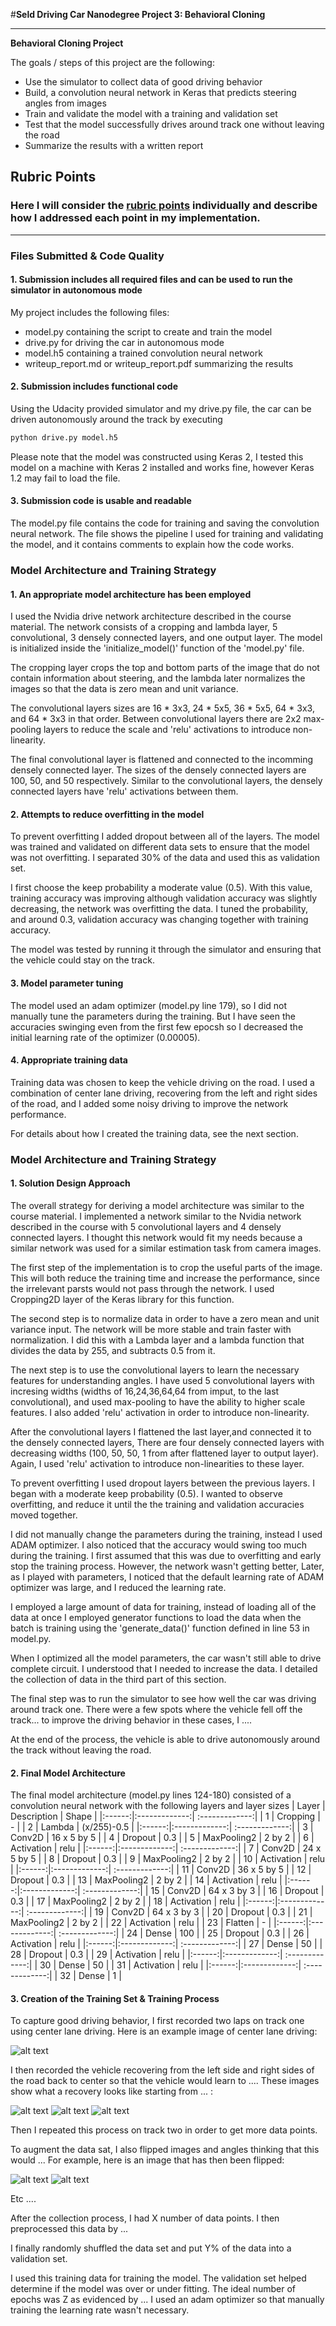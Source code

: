 #**Seld Driving Car Nanodegree Project 3: Behavioral Cloning** 



---

**Behavioral Cloning Project**

The goals / steps of this project are the following:
* Use the simulator to collect data of good driving behavior
* Build, a convolution neural network in Keras that predicts steering angles from images
* Train and validate the model with a training and validation set
* Test that the model successfully drives around track one without leaving the road
* Summarize the results with a written report


[//]: # (Image References)

[image1]: ./examples/placeholder.png "Model Visualization"
[image2]: ./examples/placeholder.png "Grayscaling"
[image3]: ./examples/placeholder_small.png "Recovery Image"
[image4]: ./examples/placeholder_small.png "Recovery Image"
[image5]: ./examples/placeholder_small.png "Recovery Image"
[image6]: ./examples/placeholder_small.png "Normal Image"
[image7]: ./examples/placeholder_small.png "Flipped Image"

## Rubric Points
### Here I will consider the [rubric points](https://review.udacity.com/#!/rubrics/432/view) individually and describe how I addressed each point in my implementation.  

---
### Files Submitted & Code Quality

#### 1. Submission includes all required files and can be used to run the simulator in autonomous mode

My project includes the following files:
* model.py containing the script to create and train the model
* drive.py for driving the car in autonomous mode
* model.h5 containing a trained convolution neural network 
* writeup_report.md or writeup_report.pdf summarizing the results

#### 2. Submission includes functional code
Using the Udacity provided simulator and my drive.py file, the car can be driven autonomously around the track by executing 
```sh
python drive.py model.h5
```
Please note that the model was constructed using Keras 2, I tested this model on a machine with Keras 2 installed and works fine, however Keras 1.2 may fail to load the file.

#### 3. Submission code is usable and readable

The model.py file contains the code for training and saving the convolution neural network. The file shows the pipeline I used for training and validating the model, and it contains comments to explain how the code works.

### Model Architecture and Training Strategy

#### 1. An appropriate model architecture has been employed

I used the Nvidia drive network architecture described in the course material. The network consists of a cropping and lambda layer, 5 convolutional, 3 densely connected layers, and one output layer. The model is initialized inside the 'initialize_model()' function of the 'model.py' file.

The cropping layer crops the top and bottom parts of the image that do not contain information about steering, and the lambda later normalizes the images so that the data is zero mean and unit variance.

The convolutional layers sizes are 16 * 3x3, 24 * 5x5, 36 * 5x5, 64 * 3x3, and 64 * 3x3 in that order. Between convolutional layers there are 2x2 max-pooling layers to reduce the scale and 'relu' activations to introduce non-linearity.

The final convolutional layer is flattened and connected to the incomming densely connected layer. The sizes of the densely connected layers are 100, 50, and 50 respectively. Similar to the convolutional layers, the densely connected layers have 'relu' activations between them. 


#### 2. Attempts to reduce overfitting in the model

To prevent overfitting I added dropout between all of the layers. The model was trained and validated on different data sets to ensure that the model was not overfitting. I separated 30% of the data and used this as validation set. 

I first choose the keep probability a moderate value (0.5). With this value, training accuracy was improving although validation accuracy was slightly decreasing, the network was overfitting the data. I tuned the probability, and around 0.3, validation accuracy was changing together with training accuracy.

The model was tested by running it through the simulator and ensuring that the vehicle could stay on the track.

#### 3. Model parameter tuning

The model used an adam optimizer (model.py line 179), so I did not manually tune the parameters during the training. But I have seen the accuracies swinging even from the first few epocsh so I decreased the initial learning rate of the optimizer (0.00005).

#### 4. Appropriate training data

Training data was chosen to keep the vehicle driving on the road. I used a combination of center lane driving, recovering from the left and right sides of the road, and I added some noisy driving to improve the network performance.

For details about how I created the training data, see the next section. 

### Model Architecture and Training Strategy

#### 1. Solution Design Approach

The overall strategy for deriving a model architecture was similar to the course material. I implemented a network similar to the Nvidia network described in the course with 5 convolutional layers and 4 densely connected layers. I thought this network would fit my needs because a similar network was used for a similar estimation task from camera images.

The first step of the implementation is to crop the useful parts of the image. This will both reduce the training time and increase the performance, since the irrelevant parsts would not pass through the network. I used Cropping2D layer of the Keras library for this function.

The second step is to normalize data in order to have a zero mean and unit variance input. The network will be more stable and train faster with normalization. I did this with a Lambda layer and a lambda function that divides the data by 255, and subtracts 0.5 from it.

The next step is to use the convolutional layers to learn the necessary features for understanding angles. I have used 5 convolutional layers with incresing widths (widths of 16,24,36,64,64 from imput, to the last convolutional), and used max-pooling to have the ability to higher scale features. I also added 'relu' activation in order to introduce non-linearity.

After the convolutional layers I flattened the last layer,and connected it to the densely connected layers, There are four densely connected layers with decreasing widths (100, 50, 50, 1 from after flattened layer to output layer). Again, I used 'relu' activation to introduce non-linearities to these layer.

To prevent overfitting I used dropout layers between the previous layers. I began with a moderate keep probability (0.5). I wanted to observe overfitting, and reduce it until the the training and validation accuracies moved together. 

I did not manually change the parameters during the training, instead I used ADAM optimizer. I also noticed that the accuracy would swing too much during the training. I first assumed that this was due to overfitting and early stop the training process. However, the network wasn't getting better, Later, as I played with parameters, I noticed that the default learning rate of ADAM optimizer was large, and I reduced the learning rate.

I employed a large amount of data for training, instead of loading all of the data at once I employed generator functions to load the data when the batch is training using the 'generate_data()' function defined in line 53 in model.py.

When I optimized all the model parameters, the car wasn't still able to drive complete circuit. I understood that I needed to increase the data. I detailed the collection of data in the third part of this section. 

The final step was to run the simulator to see how well the car was driving around track one. There were a few spots where the vehicle fell off the track... to improve the driving behavior in these cases, I ....

At the end of the process, the vehicle is able to drive autonomously around the track without leaving the road.

#### 2. Final Model Architecture

The final model architecture (model.py lines 124-180) consisted of a convolution neural network with the following layers and layer sizes 
| Layer  | Description   | Shape          | 
|:------:|:-------------:| :-------------:|
| 1      | Cropping      |    -           |
| 2      | Lambda        |  (x/255)-0.5   |
|:------:|:-------------:| :-------------:|
| 3      | Conv2D        |  16 x 5 by 5   |
| 4      | Dropout       |  0.3           |
| 5      | MaxPooling2   |  2 by 2        |
| 6      | Activation    |  relu          |
|:------:|:-------------:| :-------------:|
| 7      | Conv2D        |  24 x 5 by 5   |
| 8      | Dropout       |  0.3           |
| 9      | MaxPooling2   |  2 by 2        |
| 10     | Activation    |  relu          |
|:------:|:-------------:| :-------------:|
| 11     | Conv2D        |  36 x 5 by 5   |
| 12     | Dropout       |  0.3           |
| 13     | MaxPooling2   |  2 by 2        |
| 14     | Activation    |  relu          |
|:------:|:-------------:| :-------------:|
| 15     | Conv2D        |  64 x 3 by 3   |
| 16     | Dropout       |  0.3           |
| 17     | MaxPooling2   |  2 by 2        |
| 18     | Activation    |  relu          |
|:------:|:-------------:| :-------------:|
| 19     | Conv2D        |  64 x 3 by 3   |
| 20     | Dropout       |  0.3           |
| 21     | MaxPooling2   |  2 by 2        |
| 22     | Activation    |  relu          |
| 23     | Flatten       |  -             |
|:------:|:-------------:| :-------------:|
| 24     | Dense         |  100           |
| 25     | Dropout       |  0.3           |
| 26     | Activation    |  relu          |
|:------:|:-------------:| :-------------:|
| 27     | Dense         |  50            |
| 28     | Dropout       |  0.3           |
| 29     | Activation    |  relu          |
|:------:|:-------------:| :-------------:|
| 30     | Dense         |  50            |
| 31     | Activation    |  relu          |
|:------:|:-------------:| :-------------:|
| 32     | Dense         |  1             |


#### 3. Creation of the Training Set & Training Process

To capture good driving behavior, I first recorded two laps on track one using center lane driving. Here is an example image of center lane driving:

![alt text][image2]

I then recorded the vehicle recovering from the left side and right sides of the road back to center so that the vehicle would learn to .... These images show what a recovery looks like starting from ... :

![alt text][image3]
![alt text][image4]
![alt text][image5]

Then I repeated this process on track two in order to get more data points.

To augment the data sat, I also flipped images and angles thinking that this would ... For example, here is an image that has then been flipped:

![alt text][image6]
![alt text][image7]

Etc ....

After the collection process, I had X number of data points. I then preprocessed this data by ...


I finally randomly shuffled the data set and put Y% of the data into a validation set. 

I used this training data for training the model. The validation set helped determine if the model was over or under fitting. The ideal number of epochs was Z as evidenced by ... I used an adam optimizer so that manually training the learning rate wasn't necessary.
